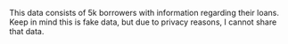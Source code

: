 This data consists of 5k borrowers with information regarding their loans. Keep in mind this is fake data, but due to privacy reasons, I cannot share that data.
